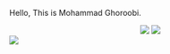 Hello, This is Mohammad Ghoroobi.



<div align="center">
 <img src="https://github-profile-summary-cards.vercel.app/api/cards/profile-details?username=mohamadghoroobi&theme=nord_bright" />
 <img src="https://github-readme-stats.vercel.app/api?username=mohamadghoroobi&show_icons=true&theme=white" />
 </div>
 <img src="https://github-readme-stats.vercel.app/api?username=mohamadghoroobi&show_icons=true&theme=white](https://github-readme-stats.vercel.app/api/top-langs/?username=mohamadghoroobi&hide_progress=true(https://github.com/mohamadghoroobi/github-readme-stats)" />

     
     
